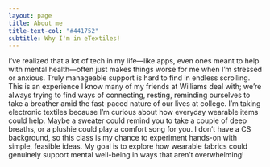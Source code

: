```yaml
---
layout: page
title: About me
title-text-col: "#441752"
subtitle: Why I'm in eTextiles!
---
```


I’ve realized that a lot of tech in my life—like apps, even ones meant to help with mental health—often just makes things worse for me when I’m stressed or anxious. Truly manageable support is hard to find in endless scrolling. This is an experience I know many of my friends at Williams deal with; we’re always trying to find ways of connecting, resting, reminding ourselves to take a breather amid the fast-paced nature of our lives at college. I’m taking electronic textiles because I’m curious about how everyday wearable items could help. Maybe a sweater could remind you to take a couple of deep breaths, or a plushie could play a comfort song for you. I don’t have a CS background, so this class is my chance to experiment hands-on with simple, feasible ideas. My goal is to explore how wearable fabrics could genuinely support mental well-being in ways that aren’t overwhelming!
